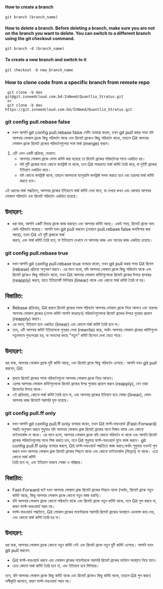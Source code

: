 #### How to create a branch
```
git branch (branch_name)
```
#### How to delete a branch. Before deleting a branch, make sure you are not on the branch you want to delete. You can switch to a different branch using the git checkout command.
```
git branch -d (branch_name)
```
#### To create a new branch and switch to it
```
git checkout -b new_branch_name
```
### How to clone code from a specific branch from remote repo
 ```
  git clone -b dev git@git.inneedcloud.com.bd:InNeed/Quantlio_Stratus.git
  or
  git clone -b dev https://git.inneedcloud.com.bd/InNeed/Quantlio_Stratus.git

 ```
### git config pull.rebase false
 * যখন আপনি git config pull.rebase false সেটিং ব্যবহার করেন, তখন git pull করার সময় যদি আপনার লোকাল ব্রাঞ্চে কিছু পরিবর্তন থাকে এবং রিমোট ব্রাঞ্চেও কিছু পরিবর্তন থাকে, তাহলে Git আপনার লোকাল ব্রাঞ্চে রিমোট ব্রাঞ্চের পরিবর্তনগুলোর    সঙ্গে মার্জ (merge) করবে।

1. এটি এমন একটি প্রক্রিয়া, যেখানে:
   * আপনার লোকাল ব্রাঞ্চে যেসব কমিট করা হয়েছে তা রিমোট ব্রাঞ্চের পরিবর্তনের সাথে একত্রিত হয়।
   * যদি দুটি ব্রাঞ্চের মধ্যে কোনো কনফ্লিক্ট না থাকে, তবে Git সাধারণত মার্জ কমিট তৈরি করে, যা দুইটি ব্রাঞ্চের ইতিহাস একত্রিত করে।
   * যদি কোনো কনফ্লিক্ট থাকে, তাহলে আপনাকে ম্যানুয়ালি কনফ্লিক্ট সলভ করতে হবে এবং তারপর মার্জ কমিট করতে হবে।

এই ধরনের মার্জ পদ্ধতিতে, আপনার ব্রাঞ্চের ইতিহাসে মার্জ কমিট দেখা যাবে, যা দেখায় কখন এবং কোথায় আপনার লোকাল পরিবর্তন এবং রিমোট পরিবর্তন একত্রিত হয়েছে।
## উদাহরণ:
  * ধরা যাক, আপনি একটি ফিচার ব্রাঞ্চে কাজ করছেন এবং আপনার কমিট আছে। একই সময়, রিমোট ব্রাঞ্চে অন্য কেউ পরিবর্তন করেছে। আপনি যখন git pull করবেন (যেখানে pull.rebase false কনফিগার করা আছে), তখন Git এই দুটি ব্রাঞ্চকে মার্জ   
  করবে, এবং মার্জ কমিট তৈরি হবে, যা ইতিহাসে দেখাবে যে আপনার কাজ এবং অন্যের কাজ একত্রিত হয়েছে।

### git config pull.rebase true
* যখন আপনি git config pull.rebase true ব্যবহার করেন, তখন git pull করার সময় Git রিবেস (rebase) প্রক্রিয়া অনুসরণ করবে। এর মানে হলো, যদি আপনার লোকাল ব্রাঞ্চে কিছু পরিবর্তন থাকে এবং রিমোট ব্রাঞ্চেও কিছু পরিবর্তন থাকে, তখন Git আপনার লোকাল কমিটগুলোকে রিমোট ব্রাঞ্চের উপরে স্থানান্তর (reapply) করবে, যাতে ইতিহাসটি লিনিয়ার (linear) থাকে এবং কোনো মার্জ কমিট তৈরি না হয়।

## বিস্তারিত:
 * Rebase প্রক্রিয়ায়, Git প্রথমে রিমোট ব্রাঞ্চের সমস্ত পরিবর্তন আপনার লোকাল ব্রাঞ্চে নিয়ে আসবে এবং তারপর আপনার লোকাল ব্রাঞ্চের (যেসব কমিট আপনি করেছেন) পরিবর্তনগুলোকে রিমোট ব্রাঞ্চের উপরে পুনরায় প্রয়োগ (reapply) করবে।
 * এর ফলে, ইতিহাস হবে একত্রিত (linear) এবং কোনো মার্জ কমিট তৈরি হবে না।
 * তবে, এটি আপনার কমিট ইতিহাসকে পুনরায় লেখা (rewrite) করে, অর্থাৎ আপনার লোকাল ব্রাঞ্চের কমিটগুলো নতুনভাবে পুনঃসংগ্রহ হয়, যা অন্যদের কাছে "নতুন" কমিট হিসেবে দেখা যেতে পারে।
   
## উদাহরণ:
ধরা যাক, আপনার লোকাল ব্রাঞ্চে দুটি কমিট আছে, এবং রিমোট ব্রাঞ্চে কিছু পরিবর্তন এসেছে। আপনি যখন git pull করবেন, Git:

 * প্রথমে রিমোট ব্রাঞ্চের সমস্ত পরিবর্তনগুলো আপনার লোকাল ব্রাঞ্চে নিয়ে আসবে।
 * এরপর আপনার লোকাল কমিটগুলোকে রিমোট ব্রাঞ্চের উপর পুনরায় প্রয়োগ করবে (reapply), যেন তারা রিমোটের উপরে থাকে।
 * এই প্রক্রিয়ায়, কোনো মার্জ কমিট তৈরি হবে না, এবং আপনার ব্রাঞ্চের ইতিহাস হবে সোজা (linear), যেমন আপনার কাজ রিমোটে সরাসরি যুক্ত হয়েছে।

### git config pull.ff only
  * যখন আপনি git config pull.ff only ব্যবহার করেন, তখন Git ফাস্ট-ফরওয়ার্ড (Fast-Forward) পদ্ধতি অনুসরণ করবে শুধুমাত্র যদি আপনার লোকাল ব্রাঞ্চ রিমোট ব্রাঞ্চের সাথে সিঙ্কড থাকে এবং কোনো ডাইভার্জেন্স না থাকে। এর মানে হলো,    আপনার   লোকাল ব্রাঞ্চে যদি কোনো পরিবর্তন না থাকে এবং আপনি রিমোট ব্রাঞ্চের পরিবর্তনগুলোর সাথে সিঙ্ক করতে চান, তবে Git শুধুমাত্র ফাস্ট-ফরওয়ার্ড মুডে কাজ করবে।
  git config pull.ff only ব্যবহার করলে, Git ফাস্ট-ফরওয়ার্ড পদ্ধতিতে কাজ করবে,অর্থাৎ শুধুমাত্র তখনই পুল করবে যখন আপনার লোকাল ব্রাঞ্চ রিমোট ব্রাঞ্চের পিছনে থাকে এবং কোনো ডাইভার্জেন্স (ভিন্নতা) না থাকে। এতে কোনো মার্জ কমিট   
  তৈরি হবে না, এবং ইতিহাস থাকবে সোজা ও পরিষ্কার।

## বিস্তারিত:
  * Fast-Forward ঘটে যখন আপনার লোকাল ব্রাঞ্চ রিমোট ব্রাঞ্চের পিছনে থাকে (অর্থাৎ, রিমোট ব্রাঞ্চে নতুন কমিট আছে, কিন্তু আপনার লোকাল ব্রাঞ্চে কোনো নতুন কাজ হয়নি)।
  * যদি আপনার লোকাল ব্রাঞ্চে কোনো পরিবর্তন থাকে এবং রিমোট ব্রাঞ্চে নতুন কমিট থাকে, তবে Git পুল করবে না, কারণ ফাস্ট-ফরওয়ার্ড সম্ভব নয়।
  * ফাস্ট-ফরওয়ার্ড পদ্ধতিতে, Git লোকাল ব্রাঞ্চের পয়েন্টারকে সরাসরি রিমোট ব্রাঞ্চের অবস্থানে এডভান্স করে দেয়, এবং কোনো মার্জ কমিট তৈরি হয় না।
    
## উদাহরণ:
ধরা যাক, আপনার লোকাল ব্রাঞ্চে কোনো নতুন কমিট নেই এবং রিমোট ব্রাঞ্চে নতুন দুটি কমিট এসেছে। আপনি যখন git pull করবেন:
 * Git ফাস্ট-ফরওয়ার্ড করবে এবং লোকাল ব্রাঞ্চের পয়েন্টারকে সরাসরি রিমোট ব্রাঞ্চের বর্তমান অবস্থানে নিয়ে যাবে।
 * এতে কোনো মার্জ কমিট তৈরি হবে না, এবং ইতিহাস হবে লিনিয়ার।
   
তবে, যদি আপনার লোকাল ব্রাঞ্চে কিছু কমিট থাকে এবং রিমোট ব্রাঞ্চেও কিছু কমিট থাকে, তাহলে Git পুল করতে অস্বীকৃতি জানাবে, কারণ ফাস্ট-ফরওয়ার্ড সম্ভব নয়।
